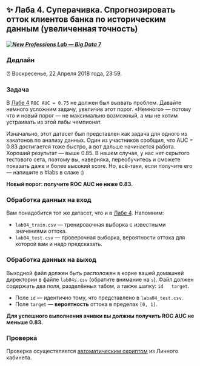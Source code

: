 ## ✨ Лаба 4. Суперачивка. Спрогнозировать отток клиентов банка по историческим данным (увеличенная точность)

##### [![New Professions Lab — Big Data 7](http://data.newprolab.com/public-newprolab-com/npl7.svg)](https://github.com/newprolab/content_bigdata8)

### Дедлайн

⏰ Воскресенье, 22 Апреля 2018 года, 23:59.

### Задача

В [Лабе 4](/labs/lab04/lab04.md) `ROC AUC = 0.75` не должен был вызвать проблем. Давайте немного усложним задачу, увеличив этот порог. «Немного» — потому что и новый порог — не максимально возможный, а мы не хотим устраивать из этой лабы чемпионат.

Изначально, этот датасет был представлен как задача для одного из хакатонов по анализу данных. Один из участников сообщил, что AUC = 0.83 достигается тоже быстро, а вот дальше начинается работа. Хороший результат — выше 0.85. В нашем случае, у нас нет скрытого тестового сета, поэтому вы, наверняка, переобучитесь и сможете показать даже и более высокий score. Но, всё-таки, если получите его — напишите в #labs в слаке :)

**Новый порог: получите ROC AUC не ниже 0.83.**

### Обработка данных на вход

Вам понадобится тот же датасет, что и в [Лабе 4](/labs/lab04/lab04.md). Напомним:

* `lab04_train.csv` — тренировочная выборка с известными значениями оттока.
* `lab04_test.csv` — проверочная выборка, вероятности оттока для которой вам и надо предсказать.

### Обработка данных на выход

Выходной файл должен быть расположен в корне вашей домашней директории в файле `lab04s.csv` (обратите внимание на `s`). Файл должен содержать два поля, разделённых табом, а также шапку: `id	target`.

* Поле `id` — идентично тому, что представлено в `laba04_test.csv`.
* Поле `target` — **вероятность** оттока в пределах `[0, 1]`.

**Для успешного выполнения ачивки вы должны получить ROC AUC не меньше 0.83.**

### Проверка

Проверка осуществляется [автоматическим скриптом](http://lk.newprolab.com/lab/laba04s) из Личного кабинета.
